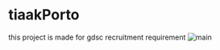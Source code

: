 # tiaakPorto
this project is made for gdsc recruitment requirement
![main](https://user-images.githubusercontent.com/77487682/199486891-89b962ad-54ff-4fff-9e61-b78d53d9cc35.png)
